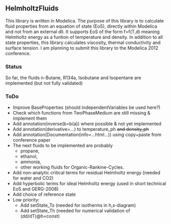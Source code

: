 ## HelmholtzFluids
This library is written in Modelica.
The purpose of this library is to calculate fluid properties from an equation of state (EoS), directly within Modelica and not from an external dll.
It supports EoS of the form f=f(T,d) meaning Helmholtz energy as a funtion of temperature and density.
In addition to all state properties, this library calculates viscosity, thermal conductivity and surface tension.
I am planning to submit this library to the Modelica 2012 conference.

### Status
So far, the fluids n-Butane, R134a, Isobutane and Isopentane are implemented (but not fully validated)

### ToDo
* Improve BaseProperties (should independentVariables be used here?)
* Check which functions from TwoPhaseMedium are still missing & implement them
* Add annotation(inverse(b=b(a)) where possible & not yet implemented
* Add annotation(derivative=...) to temperature_ph ~~and density_ph~~
* Add annotation(Documentation(info=...html...)) using copy+paste from conference paper
* The next fluids to be implemented are probably 
  * propane, 
  * ethanol,
  * ammonia,
  * other working fluids for Organic-Rankine-Cycles.
* Add non-analytic critical terms for residual Helmholtz energy (needed for water and CO2)
* Add hyperbolic terms for ideal Helmholtz energy (used in short technical EoS and GERG-2008)
* Add choice of reference state
* Low priority:
  * Add setState_Ts (needed for isotherms in h,s-diagram)
  * Add setState_Th (needed for numerical validation of (dd/dT)@h=const)